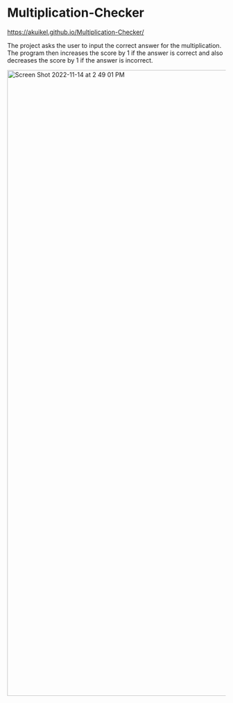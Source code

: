 # Multiplication-Checker

https://akuikel.github.io/Multiplication-Checker/

The project asks the user to input the correct answer for the multiplication. The program then increases the score by 1 if the answer is correct and also decreases the score by 1 if the answer is incorrect.

<img width="1440" alt="Screen Shot 2022-11-14 at 2 49 01 PM" src="https://user-images.githubusercontent.com/108853044/202361758-d29ca249-e45f-47be-ad94-1cf837da33f1.png">

